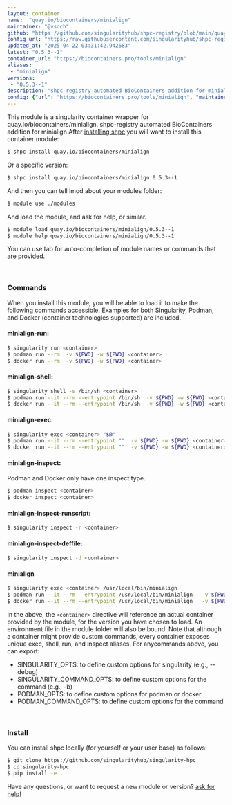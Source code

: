 ```yaml
---
layout: container
name:  "quay.io/biocontainers/minialign"
maintainer: "@vsoch"
github: "https://github.com/singularityhub/shpc-registry/blob/main/quay.io/biocontainers/minialign/container.yaml"
config_url: "https://raw.githubusercontent.com/singularityhub/shpc-registry/main/quay.io/biocontainers/minialign/container.yaml"
updated_at: "2025-04-22 03:31:42.942683"
latest: "0.5.3--1"
container_url: "https://biocontainers.pro/tools/minialign"
aliases:
 - "minialign"
versions:
 - "0.5.3--1"
description: "shpc-registry automated BioContainers addition for minialign"
config: {"url": "https://biocontainers.pro/tools/minialign", "maintainer": "@vsoch", "description": "shpc-registry automated BioContainers addition for minialign", "latest": {"0.5.3--1": "sha256:86cd5b148280d613debc15c44fdf8657ad3bdad2adbbf3c2535982ce1cec4a49"}, "tags": {"0.5.3--1": "sha256:86cd5b148280d613debc15c44fdf8657ad3bdad2adbbf3c2535982ce1cec4a49"}, "docker": "quay.io/biocontainers/minialign", "aliases": {"minialign": "/usr/local/bin/minialign"}}
---
```


This module is a singularity container wrapper for quay.io/biocontainers/minialign.
shpc-registry automated BioContainers addition for minialign
After [installing shpc](#install) you will want to install this container module:


```bash
$ shpc install quay.io/biocontainers/minialign
```

Or a specific version:

```bash
$ shpc install quay.io/biocontainers/minialign:0.5.3--1
```

And then you can tell lmod about your modules folder:

```bash
$ module use ./modules
```

And load the module, and ask for help, or similar.

```bash
$ module load quay.io/biocontainers/minialign/0.5.3--1
$ module help quay.io/biocontainers/minialign/0.5.3--1
```

You can use tab for auto-completion of module names or commands that are provided.

<br>

### Commands

When you install this module, you will be able to load it to make the following commands accessible.
Examples for both Singularity, Podman, and Docker (container technologies supported) are included.

#### minialign-run:

```bash
$ singularity run <container>
$ podman run --rm  -v ${PWD} -w ${PWD} <container>
$ docker run --rm  -v ${PWD} -w ${PWD} <container>
```

#### minialign-shell:

```bash
$ singularity shell -s /bin/sh <container>
$ podman run --it --rm --entrypoint /bin/sh  -v ${PWD} -w ${PWD} <container>
$ docker run --it --rm --entrypoint /bin/sh  -v ${PWD} -w ${PWD} <container>
```

#### minialign-exec:

```bash
$ singularity exec <container> "$@"
$ podman run --it --rm --entrypoint ""  -v ${PWD} -w ${PWD} <container> "$@"
$ docker run --it --rm --entrypoint ""  -v ${PWD} -w ${PWD} <container> "$@"
```

#### minialign-inspect:

Podman and Docker only have one inspect type.

```bash
$ podman inspect <container>
$ docker inspect <container>
```

#### minialign-inspect-runscript:

```bash
$ singularity inspect -r <container>
```

#### minialign-inspect-deffile:

```bash
$ singularity inspect -d <container>
```


#### minialign

```bash
$ singularity exec <container> /usr/local/bin/minialign
$ podman run --it --rm --entrypoint /usr/local/bin/minialign   -v ${PWD} -w ${PWD} <container> -c " $@"
$ docker run --it --rm --entrypoint /usr/local/bin/minialign   -v ${PWD} -w ${PWD} <container> -c " $@"
```



In the above, the `<container>` directive will reference an actual container provided
by the module, for the version you have chosen to load. An environment file in the
module folder will also be bound. Note that although a container
might provide custom commands, every container exposes unique exec, shell, run, and
inspect aliases. For anycommands above, you can export:

 - SINGULARITY_OPTS: to define custom options for singularity (e.g., --debug)
 - SINGULARITY_COMMAND_OPTS: to define custom options for the command (e.g., -b)
 - PODMAN_OPTS: to define custom options for podman or docker
 - PODMAN_COMMAND_OPTS: to define custom options for the command

<br>

### Install

You can install shpc locally (for yourself or your user base) as follows:

```bash
$ git clone https://github.com/singularityhub/singularity-hpc
$ cd singularity-hpc
$ pip install -e .
```

Have any questions, or want to request a new module or version? [ask for help!](https://github.com/singularityhub/singularity-hpc/issues)